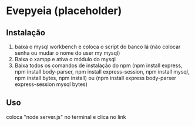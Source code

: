 # Evepyeia (placeholder)

## Instalação
1. baixa o mysql workbench e coloca o script do banco lá (não colocar senha ou mudar o nome do user my mysql)
2. Baixa o xampp e ativa o módulo do mysql
3. Baixa todos os comandos de instalação do npm (npm install express, npm install body-parser, npm install express-session, npm install mysql, npm install bytes, npm install) ou (npm install express body-parser express-session mysql bytes)


## Uso
coloca "node server.js" no terminal e clica no link
